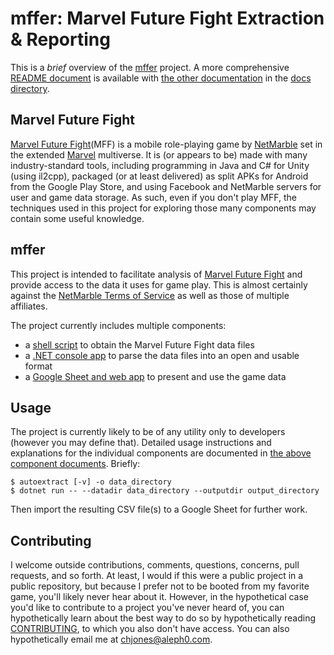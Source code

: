 # mffer: Marvel Future Fight Extraction & Reporting

This is a _brief_ overview of the [mffer](https://github.com/therealchjones/mffer) project. A more comprehensive [README document](docs/README.md) is available with [the other documentation](docs/) in the [docs directory](docs/).

## Marvel Future Fight

[Marvel Future Fight](http://www.marvelfuturefight.com/)(MFF) is a mobile role-playing game by [NetMarble](https://company.netmarble.com/) set in the extended [Marvel](https://www.marvel.com/) multiverse. It is (or appears to be) made with many industry-standard tools, including programming in Java and C# for Unity (using il2cpp), packaged (or at least delivered) as split APKs for Android from the Google Play Store, and using Facebook and NetMarble servers for user and game data storage. As such, even if you don't play MFF, the techniques used in this project for exploring those many components may contain some useful knowledge.

## mffer

This project is intended to facilitate analysis of [Marvel Future Fight](#marvel-future-fight) and provide access to the data it uses for game play. This is almost certainly against the [NetMarble Terms of Service](https://help.netmarble.com/terms/terms_of_service_en?locale=&lcLocale=en) as well as those of multiple affiliates.

The project currently includes multiple components:

-   a [shell script](docs/autoextract.md) to obtain the Marvel Future Fight data files
-   a [.NET console app](docs/mffer.md) to parse the data files into an open and usable format
-   a [Google Sheet and web app](docs/webapp.md) to present and use the game data

## Usage

The project is currently likely to be of any utility only to developers (however you may define that). Detailed usage instructions and explanations for the individual components are documented in [the above component documents](#mffer). Briefly:

```
$ autoextract [-v] -o data_directory
$ dotnet run -- --datadir data_directory --outputdir output_directory
```

Then import the resulting CSV file(s) to a Google Sheet for further work.

## Contributing

I welcome outside contributions, comments, questions, concerns, pull requests, and so forth. At least, I would if this were a public project in a public repository, but because I prefer not to be booted from my favorite game, you'll likely never hear about it. However, in the hypothetical case you'd like to contribute to a project you've never heard of, you can hypothetically learn about the best way to do so by hypothetically reading [CONTRIBUTING](docs/CONTRIBUTING.md), to which you also don't have access. You can also hypothetically email me at <chjones@aleph0.com>.
